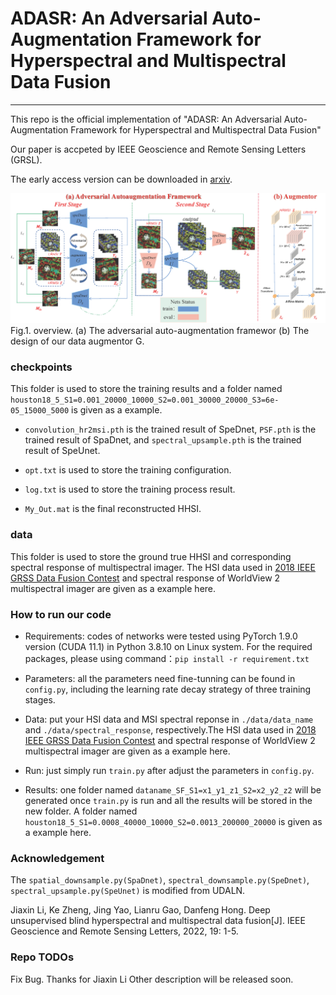 # ADASR: An Adversarial Auto-Augmentation Framework for Hyperspectral and Multispectral Data Fusion
---
This repo is the official implementation of "ADASR: An Adversarial Auto-Augmentation Framework for Hyperspectral and Multispectral Data Fusion"

Our paper is accpeted by IEEE Geoscience and Remote Sensing Letters (GRSL).

The early access version can be downloaded in [arxiv](https://arxiv.org/pdf/2310.07255.pdf).

<img src="./imgs/overall.png"/>
Fig.1. overview. (a) The adversarial auto-augmentation framewor (b) The design of our data augmentor G.


### checkpoints
This folder is used to store the training results and a folder named `houston18_5_S1=0.001_20000_10000_S2=0.001_30000_20000_S3=6e-05_15000_5000` is given as a example.

- `convolution_hr2msi.pth` is the trained result of SpeDnet, `PSF.pth` is the trained result of SpaDnet, and `spectral_upsample.pth` is the trained result of SpeUnet.

- `opt.txt` is used to store the training configuration.

- `log.txt` is used to store the training process result.

- `My_Out.mat` is the final reconstructed HHSI.

### data
This folder is used to store the ground true HHSI and corresponding spectral response of multispectral imager. The HSI data used in [2018 IEEE GRSS Data Fusion Contest](https://hyperspectral.ee.uh.edu/?page_id=1075)  and spectral response of WorldView 2 multispectral imager are given as a example here.

### How to run our code
- Requirements: codes of networks were tested using PyTorch 1.9.0 version (CUDA 11.1) in Python 3.8.10 on Linux system. For the required packages, please using command：```pip install -r requirement.txt```

- Parameters: all the parameters need fine-tunning can be found in `config.py`, including the learning rate decay strategy of three training stages.

- Data: put your HSI data and MSI spectral reponse in `./data/data_name` and `./data/spectral_response`, respectively.The HSI data used in [2018 IEEE GRSS Data Fusion Contest](https://hyperspectral.ee.uh.edu/?page_id=1075)  and spectral response of WorldView 2 multispectral imager are given as a example here.

- Run: just simply run `train.py` after adjust the parameters in `config.py`.

- Results: one folder named `dataname_SF_S1=x1_y1_z1_S2=x2_y2_z2` will be generated once `train.py` is run and all the results will be stored in the new folder. A folder named `houston18_5_S1=0.0008_40000_10000_S2=0.0013_200000_20000` is given as a example here.

### Acknowledgement
The `spatial_downsample.py(SpaDnet)`, `spectral_downsample.py(SpeDnet)`, `spectral_upsample.py(SpeUnet)` is modified from UDALN.

Jiaxin Li, Ke Zheng, Jing Yao, Lianru Gao, Danfeng Hong. Deep unsupervised blind hyperspectral and multispectral data fusion[J]. IEEE Geoscience and Remote Sensing Letters, 2022, 19: 1-5.

### Repo TODOs
Fix Bug. Thanks for Jiaxin Li
Other description will be released soon.
